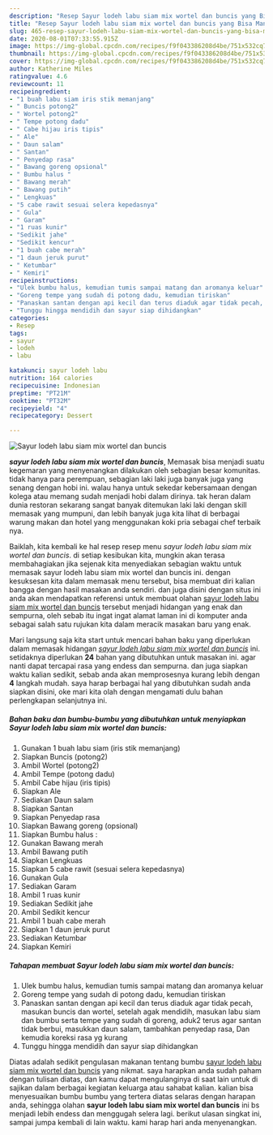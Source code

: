 ```yaml
---
description: "Resep Sayur lodeh labu siam mix wortel dan buncis yang Bisa Manjain Lidah"
title: "Resep Sayur lodeh labu siam mix wortel dan buncis yang Bisa Manjain Lidah"
slug: 465-resep-sayur-lodeh-labu-siam-mix-wortel-dan-buncis-yang-bisa-manjain-lidah
date: 2020-08-01T07:33:55.915Z
image: https://img-global.cpcdn.com/recipes/f9f043386208d4be/751x532cq70/sayur-lodeh-labu-siam-mix-wortel-dan-buncis-foto-resep-utama.jpg
thumbnail: https://img-global.cpcdn.com/recipes/f9f043386208d4be/751x532cq70/sayur-lodeh-labu-siam-mix-wortel-dan-buncis-foto-resep-utama.jpg
cover: https://img-global.cpcdn.com/recipes/f9f043386208d4be/751x532cq70/sayur-lodeh-labu-siam-mix-wortel-dan-buncis-foto-resep-utama.jpg
author: Katherine Miles
ratingvalue: 4.6
reviewcount: 11
recipeingredient:
- "1 buah labu siam iris stik memanjang"
- " Buncis potong2"
- " Wortel potong2"
- " Tempe potong dadu"
- " Cabe hijau iris tipis"
- " Ale"
- " Daun salam"
- " Santan"
- " Penyedap rasa"
- " Bawang goreng opsional"
- " Bumbu halus "
- " Bawang merah"
- " Bawang putih"
- " Lengkuas"
- "5 cabe rawit sesuai selera kepedasnya"
- " Gula"
- " Garam"
- "1 ruas kunir"
- "Sedikit jahe"
- "Sedikit kencur"
- "1 buah cabe merah"
- "1 daun jeruk purut"
- " Ketumbar"
- " Kemiri"
recipeinstructions:
- "Ulek bumbu halus, kemudian tumis sampai matang dan aromanya keluar"
- "Goreng tempe yang sudah di potong dadu, kemudian tiriskan"
- "Panaskan santan dengan api kecil dan terus diaduk agar tidak pecah, masukan buncis dan wortel, setelah agak mendidih, masukan labu siam dan bumbu serta tempe yang sudah di goreng, aduk2 terus agar santan tidak berbui, masukkan daun salam, tambahkan penyedap rasa, Dan kemudia koreksi rasa yg kurang"
- "Tunggu hingga mendidih dan sayur siap dihidangkan"
categories:
- Resep
tags:
- sayur
- lodeh
- labu

katakunci: sayur lodeh labu 
nutrition: 164 calories
recipecuisine: Indonesian
preptime: "PT21M"
cooktime: "PT32M"
recipeyield: "4"
recipecategory: Dessert

---
```



![Sayur lodeh labu siam mix wortel dan buncis](https://img-global.cpcdn.com/recipes/f9f043386208d4be/751x532cq70/sayur-lodeh-labu-siam-mix-wortel-dan-buncis-foto-resep-utama.jpg)

<b><i>sayur lodeh labu siam mix wortel dan buncis</i></b>, Memasak bisa menjadi suatu kegemaran yang menyenangkan dilakukan oleh sebagian besar komunitas. tidak hanya para perempuan, sebagian laki laki juga banyak juga yang senang dengan hobi ini. walau hanya untuk sekedar kebersamaan dengan kolega atau memang sudah menjadi hobi dalam dirinya. tak heran dalam dunia restoran sekarang sangat banyak ditemukan laki laki dengan skill memasak yang mumpuni, dan lebih banyak juga kita lihat di berbagai warung makan dan hotel yang menggunakan koki pria sebagai chef terbaik nya.



Baiklah, kita kembali ke hal resep resep menu <i>sayur lodeh labu siam mix wortel dan buncis</i>. di setiap kesibukan kita, mungkin akan terasa membahagiakan jika sejenak kita menyediakan sebagian waktu untuk memasak sayur lodeh labu siam mix wortel dan buncis ini. dengan kesuksesan kita dalam memasak menu tersebut, bisa membuat diri kalian bangga dengan hasil masakan anda sendiri. dan juga disini dengan situs ini anda akan mendapatkan referensi untuk membuat olahan <u>sayur lodeh labu siam mix wortel dan buncis</u> tersebut menjadi hidangan yang enak dan sempurna, oleh sebab itu ingat ingat alamat laman ini di komputer anda sebagai salah satu rujukan kita dalam meracik masakan baru yang enak.


Mari langsung saja kita start untuk mencari bahan baku yang diperlukan dalam memasak hidangan <u><i>sayur lodeh labu siam mix wortel dan buncis</i></u> ini. setidaknya diperlukan <b>24</b> bahan yang dibutuhkan untuk masakan ini. agar nanti dapat tercapai rasa yang endess dan sempurna. dan juga siapkan waktu kalian sedikit, sebab anda akan memprosesnya kurang lebih dengan <b>4</b> langkah mudah. saya harap berbagai hal yang dibutuhkan sudah anda siapkan disini, oke mari kita olah dengan mengamati dulu bahan perlengkapan selanjutnya ini.

<!--inarticleads1-->

##### Bahan baku dan bumbu-bumbu yang dibutuhkan untuk menyiapkan Sayur lodeh labu siam mix wortel dan buncis:

1. Gunakan 1 buah labu siam (iris stik memanjang)
1. Siapkan  Buncis (potong2)
1. Ambil  Wortel (potong2)
1. Ambil  Tempe (potong dadu)
1. Ambil  Cabe hijau (iris tipis)
1. Siapkan  Ale
1. Sediakan  Daun salam
1. Siapkan  Santan
1. Siapkan  Penyedap rasa
1. Siapkan  Bawang goreng (opsional)
1. Siapkan  Bumbu halus :
1. Gunakan  Bawang merah
1. Ambil  Bawang putih
1. Siapkan  Lengkuas
1. Siapkan 5 cabe rawit (sesuai selera kepedasnya)
1. Gunakan  Gula
1. Sediakan  Garam
1. Ambil 1 ruas kunir
1. Sediakan Sedikit jahe
1. Ambil Sedikit kencur
1. Ambil 1 buah cabe merah
1. Siapkan 1 daun jeruk purut
1. Sediakan  Ketumbar
1. Siapkan  Kemiri




<!--inarticleads2-->

##### Tahapan membuat Sayur lodeh labu siam mix wortel dan buncis:

1. Ulek bumbu halus, kemudian tumis sampai matang dan aromanya keluar
1. Goreng tempe yang sudah di potong dadu, kemudian tiriskan
1. Panaskan santan dengan api kecil dan terus diaduk agar tidak pecah, masukan buncis dan wortel, setelah agak mendidih, masukan labu siam dan bumbu serta tempe yang sudah di goreng, aduk2 terus agar santan tidak berbui, masukkan daun salam, tambahkan penyedap rasa, Dan kemudia koreksi rasa yg kurang
1. Tunggu hingga mendidih dan sayur siap dihidangkan




Diatas adalah sedikit pengulasan makanan tentang bumbu <u>sayur lodeh labu siam mix wortel dan buncis</u> yang nikmat. saya harapkan anda sudah paham dengan tulisan diatas, dan kamu dapat mengulanginya di saat lain untuk di sajikan dalam berbagai kegiatan keluarga atau sahabat kalian. kalian bisa menyesuaikan bumbu bumbu yang tertera diatas selaras dengan harapan anda, sehingga olahan <b>sayur lodeh labu siam mix wortel dan buncis</b> ini bs menjadi lebih endess dan menggugah selera lagi. berikut ulasan singkat ini, sampai jumpa kembali di lain waktu. kami harap hari anda menyenangkan.
